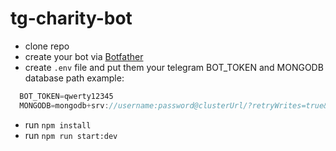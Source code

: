 # tg-charity-bot

- clone repo
- create your bot via [Botfather](https://core.telegram.org/bots#how-do-i-create-a-bot)
- create `.env` file and put them your telegram BOT_TOKEN and MONGODB database path example: 
```javascript
  BOT_TOKEN=qwerty12345
  MONGODB=mongodb+srv://username:password@clusterUrl/?retryWrites=true&w=majority
```
- run `npm install`
- run `npm run start:dev`